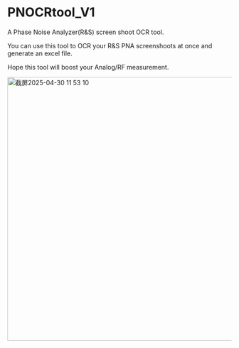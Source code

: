 # PNOCRtool_V1
A Phase Noise Analyzer(R&S) screen shoot OCR tool.

You can use this tool to OCR your R&S PNA screenshoots at once and generate an excel file.

Hope this tool will boost your Analog/RF measurement.

<img width="594" alt="截屏2025-04-30 11 53 10" src="https://github.com/user-attachments/assets/4b519549-7692-4f84-9dfa-686fea529959" />
